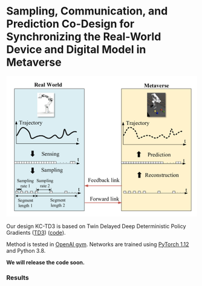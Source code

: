 # Sampling, Communication, and Prediction Co-Design for Synchronizing the Real-World Device and Digital Model in Metaverse

![teaser](assets/teaser.png)

Our design KC-TD3 is based on Twin Delayed Deep Deterministic Policy Gradients ([TD3](https://arxiv.org/abs/1802.09477)) ([code](https://github.com/sfujim/TD3)). 

Method is tested in [OpenAI gym](https://github.com/openai/gym). Networks are trained using [PyTorch 1.12](https://github.com/pytorch/pytorch) and Python 3.8. 

**We will release the code soon.**

### Results
